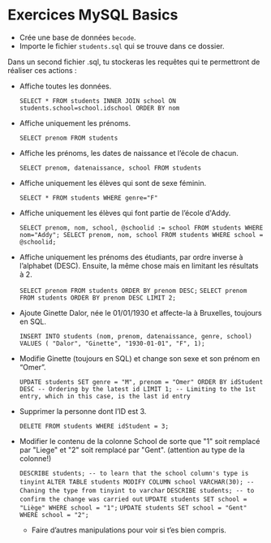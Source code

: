 # Exercices MySQL Basics

- Crée une base de données `becode`.
- Importe le fichier `students.sql` qui se trouve dans ce dossier.

Dans un second fichier .sql, tu stockeras les requêtes qui te permettront de réaliser ces actions :

- Affiche toutes les données.
  
  `SELECT * FROM students
  INNER JOIN school
  ON students.school=school.idschool
  ORDER BY nom`
  
- Affiche uniquement les prénoms.
  
  `SELECT prenom FROM students`
  
- Affiche les prénoms, les dates de naissance et l’école de chacun.
  
  `SELECT prenom, datenaissance, school FROM students`
  
- Affiche uniquement les élèves qui sont de sexe féminin.
  
  `SELECT * FROM students
  WHERE genre="F"`
  
- Affiche uniquement les élèves qui font partie de l’école d'Addy.
  
  `SELECT prenom, nom, school, @schoolid := school FROM students WHERE nom="Addy";
  SELECT prenom, nom, school FROM students
  WHERE school = @schoolid;`
  
- Affiche uniquement les prénoms des étudiants, par ordre inverse à l’alphabet
(DESC). Ensuite, la même chose mais en limitant les résultats à 2.

  `SELECT prenom FROM students
  ORDER BY prenom DESC;`
  `SELECT prenom FROM students
  ORDER BY prenom DESC
  LIMIT 2;`
  
- Ajoute Ginette Dalor, née le 01/01/1930 et affecte-la à Bruxelles, toujours en
SQL.

  `INSERT INTO students (nom, prenom, datenaissance, genre, school)
  VALUES ( "Dalor", "Ginette", "1930-01-01", "F", 1);`
  
- Modifie Ginette (toujours en SQL) et change son sexe et son prénom en “Omer”.
  
  `UPDATE students
  SET genre = "M", prenom = "Omer"
  ORDER BY idStudent DESC -- Ordering by the latest id
  LIMIT 1; -- Limiting to the 1st entry, which in this case, is the last id entry`
  
- Supprimer la personne dont l’ID est 3.
  
  `DELETE FROM students
  WHERE idStudent = 3;`
  
- Modifier le contenu de la colonne School de sorte que "1" soit remplacé par "Liege" et "2" soit remplacé par "Gent". (attention au type de la colonne!)
  
  `DESCRIBE students; -- to learn that the school column's type is tinyint`
  `ALTER TABLE students MODIFY COLUMN school VARCHAR(30); -- Chaning the type from tinyint to varchar`
  `DESCRIBE students; -- to confirm the change was carried out`
  `UPDATE students SET school = "Liège" WHERE school = "1";`
  `UPDATE students SET school = "Gent" WHERE school = "2";`
  
  - Faire d’autres manipulations pour voir si t’es bien compris.

